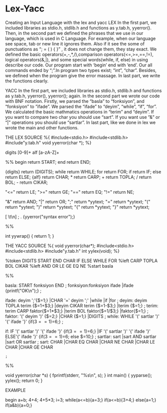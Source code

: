 # Lex-Yacc
Creating an Input Language with the lex and yacc
LEX
In the first part, we included libraries as stdio.h, stdlib.h and functions as y.tab.h, yyerror().
Then, in the second part we defined the phrases that we use in our language, which is used in C Language.
For example, when our language see space, tab or new line it ignores them. Also if it see the some of punctuations as “; = ( ) { }” , it does not change them, they stay exact. We defined the basic operators(+,-,*,/),comparison operators(<=,>=,==,!=), logical operators(&,|), and some special words(while, if, else) in using describe our code.
Our program start with ‘begin’ end  with ‘end’. Our all commands ended by “;”.In program two types exist; “int”, “char”.
Besides, we defined when the program give the error massage.
In last part, we write the functions clearly.

YACC
In the first part, we included libraries as stdio.h, stdlib.h and functions as y.tab.h, yyerror(), yyerror(); again.
In the second part we wrote our code with BNF notation. Firstly, we parsed the “basla” to “fonksiyon”, and “fonksiyon” to ”ifade”. We parsed the “ifade” to “deyim”, “while”, “if”, “for”. We calculated the basic mathmatics operations in “terim” and “deyim”. If you want to compare two char you should use “sart”. If you want use ”&” or “|” operations  you should use “sartlar”.
In last part, like we done in lex we wrote the main and other functions.

THE LEX SOURCE
%{
#include<stdio.h>
#include<stdlib.h>
#include"y.tab.h"
void yyerror(char *);
%}

digits [0-9]+
alf [a-zA-Z]+


%%
begin		return START;
end 		return END;

{digits} 	return (DIGITS);
while		return WHILE;
for		return FOR;
if		return IF;
else		return ELSE;
{alf} 		return CHAR;
\* 		return CARP;
\+ 		return TOPLA;
\/ 		return BOL;
\- 		return CIKAR;

"<="		return LE;
">="		return GE;
"=="		return EQ;
"!="		return NE;

"&" 		return AND;
"|" 		return OR;
";" 		return *yytext;
"="		return *yytext;
"("		return *yytext;
")"		return *yytext;
"{"		return *yytext;
"}"		return *yytext;

[ \t\n] 	;
. 		{yyerror("syntax error");}

%%

int yywrap()
{
		return 1;
}

THE YACC SOURCE
%{
void yyerror(char*);
#include<stdio.h>  
#include<stdlib.h>
#include"y.tab.h"
int yylex(void);
%}

%token DIGITS START END CHAR IF ELSE WHILE FOR
%left CARP TOPLA BOL CIKAR
%left AND OR LE GE EQ NE
%start basla

%%

basla: START fonksiyon END
	;
fonksiyon:fonksiyon ifade
	|ifade {printf("OK\n");}
	;
	
ifade: deyim ';'{$$=$1;}
	|CHAR '=' deyim ';'
	|while
	|if
	|for
	;
deyim:
	deyim TOPLA terim {$$=$1+$3;}
	|deyim CIKAR terim {$$=$1-$3;}
	|terim {$$=$1;}
	;
terim:
	terim CARP faktor{$$=$1*$3;}
	|terim BOL faktor{$$=$1/$3;}
	|faktor{$$=$1;}
	;
faktor:
	'(' deyim ')' {$$=$2;}
	|CHAR {$$=$1;}
	|DIGITS
	;
while:
	WHILE '(' sartlar ')' '{' ifade '}' {if($3==1)$$=$6;}
	;
	
if:
	IF '(' sartlar ')' '{' ifade '}' {if($3==1)$$=$6;}
	|IF '(' sartlar ')' '{' ifade '}' ELSE'{' ifade '}' {if($3==1)$$=$6; else $$=$10;}
	;
sartlar:
	sart
	|sart AND sartlar
	|sart OR sartlar
	;
sart:
	CHAR
	|CHAR EQ CHAR
	|CHAR NE CHAR
	|CHAR LE CHAR
	|CHAR GE CHAR
	
	;

%%

void yyerror(char *s) {
fprintf(stderr, "%s\n", s);
}
int main()
{	yyparse();
	yylex();
     return 0;
}

EXAMPLE


begin
a+b;
4+4;
4+5*3;
i=3;
while(a<=b){a=3;}
if(a<=b){3+4;}
else{a=1;}
if(a&b){a=0;}
